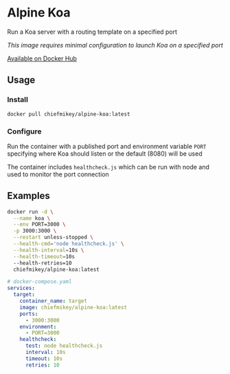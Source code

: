 # **Alpine Koa**

Run a Koa server with a routing template on a specified port

_This image requires minimal configuration to launch Koa on a specified port_

[Available on Docker Hub](https://hub.docker.com/r/chiefmikey/alpine-koa)

## Usage

### Install

```shell
docker pull chiefmikey/alpine-koa:latest
```

### Configure

Run the container with a published port and environment variable `PORT`
specifying where Koa should listen or the default (8080) will be used

The container includes `healthcheck.js` which can be run with node and used to
monitor the port connection

## Examples

```sh
docker run -d \
  --name koa \
  --env PORT=3000 \
  -p 3000:3000 \
  --restart unless-stopped \
  --health-cmd='node healthcheck.js' \
  --health-interval=10s \
  --health-timeout=10s
  --health-retries=10
  chiefmikey/alpine-koa:latest
```

```yaml
# docker-compose.yaml
services:
  target:
    container_name: target
    image: chiefmikey/alpine-koa:latest
    ports:
      - 3000:3000
    environment:
      - PORT=3000
    healthcheck:
      test: node healthcheck.js
      interval: 10s
      timeout: 10s
      retries: 10
```
